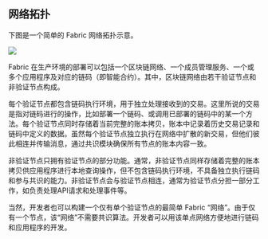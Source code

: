 ## 网络拓扑

下图是一个简单的 Fabric 网络拓扑示意。

![](http://static.uv-w.com/blockchain_guide/images/network_topo.png)

Fabric 在生产环境的部署可以包括一个区块链网络、一个成员管理服务、一个或多个应用程序及对应的链码（即智能合约）。其中，区块链网络由若干验证节点和非验证节点构成。

每个验证节点都包含链码执行环境，用于独立处理接收到的交易。这里所说的交易是指对链码进行的操作，比如部署一个链码、或调用已部署的链码中的某一个方法。每个验证节点同时存储着当前完整的账本拷贝，账本中记录着历史交易记录和链码中定义的数据。虽然每个验证节点独立执行在网络中扩散的新交易，但他们彼此相连并传输消息，通过共识模块确保所有节点的账本内容一致。

非验证节点只拥有验证节点的部分功能。通常，非验证节点同样存储着完整的账本拷贝供应用程序进行本地查询操作，但不包含链码执行环境，不具备独立执行链码和参与共识的能力。非验证节点会与验证节点相连，通常为验证节点分担一部分工作，如负责处理API请求和处理事件等。

当然，开发者也可以构建一个仅有单个验证节点的最简单 Fabric “网络”。由于仅有一个节点，该“网络”不需要共识算法。开发者可以用该单点网络方便地进行链码和应用程序的开发。
